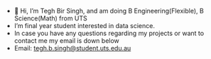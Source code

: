 - 👋 Hi, I’m Tegh Bir Singh, and am doing B Engineering(Flexible), B Science(Math) from UTS 
- I’m final year student interested in data science.
- In case you have any questions regarding my projects or want to contact me my email is down below
- Email: tegh.b.singh@student.uts.edu.au

<!---
tegh04/tegh04 is a ✨ special ✨ repository because its `README.md` (this file) appears on your GitHub profile.
You can click the Preview link to take a look at your changes.
--->
